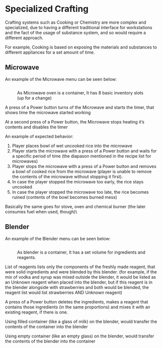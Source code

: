 # Specialized Crafting

Crafting systems such as Cooking or Chemistry are more complex and specialized, due to having a different traditional interface for workstations and the fact of the usage of substance system, and so would require a different approach.

For example, Cooking is based on exposing the materials and substances to different appliances for a set amount of time.&#x20;

## Microwave

An example of the Microwave menu can be seen below:

<figure><img src="https://lh3.googleusercontent.com/lyZrccEWQQY-fccknbApnTyU-YYU3JD7ELlHgtdcC9FVA343yRa-G14Z1JZHwHelbGmPKENeZtelGp5JdpiKD4C7gLMk3UN451DgJTqJSCTaCeQdMZavSVGPmrUXcd8ntZXASdIDRAXytSuC40fe3A" alt=""><figcaption><p>As Microwave oven is a container, It has 8 basic inventory slots (up for a change)</p></figcaption></figure>

A press of a Power button turns of the Microwave and starts the timer, that shows time the microwave started working

At a second press of a Power button, the Microwave stops heating it’s contents and disables the timer

An example of expected behavior:

1. Player places bowl of wet uncooked rice into the microwave&#x20;
2. Player starts the microwave with a press of a Power button and waits for a specific period of time (the diapason mentioned in the recipe list for microwaves)
3. Player stops the microwave with a press of a Power button and removes a bowl of cooked rice from the microwave (player is unable to remove the contents of the microwave without stopping it first).
4. In case the player stopped the microwave too early, the rice stays uncooked
5. In case the player stopped the microwave too late, the rice becomes ruined (contents of the bowl becomes burned mess)

Basically the same goes for stove, oven and chemical burner (the later consumes fuel when used, though)\


## Blender

An example of the Blender menu can be seen below:

<figure><img src="https://lh3.googleusercontent.com/9-xLGn4V9vxige2m_qfpnTUNXDnN8aLs84SkLT6rihxBut69zPqSbU5hPJhZbKHRPTM4fOtJNTF070ixBZJZpy1Rtbf2bF5FwU45fOH_up_mKEguL5ZCh5I5f-LID9FtwT1HqFfH2XmEUeQAso3bhA" alt=""><figcaption><p>As blender is a container, It has a set volume for ingredients and reagents.</p></figcaption></figure>

List of reagents lists only the components of the freshly made reagent, that were solid ingredients and were blended by this blender. (for example, if the mix of vodka and syrup was mixed outside the blender, it would be listed as an Unknown reagent when placed into the blender, but if this reagent is in the blender alongside with strawberries and both would be blended, the reagent list would list strawberries AND Unknown reagent)

A press of a Power button deletes the ingredients, makes a reagent that contains those ingredients (in the same proportions) and mixes it with an existing reagent, if there is one.

Using filled container (like a glass of milk) on the blender, would transfer the contents of the container into the blender

Using empty container (like an empty glass) on the blender, would transfer the contents of the blender into the container
